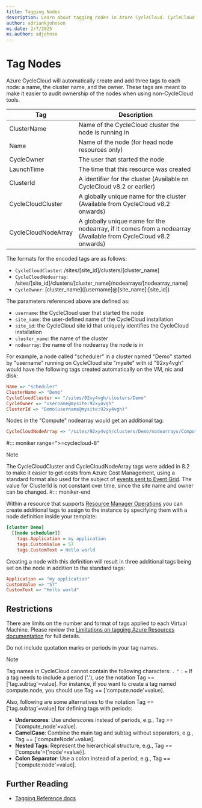```yaml
---
title: Tagging Nodes
description: Learn about tagging nodes in Azure CycleCloud. CycleCloud automatically adds Azure tags to resources created from nodes.
author: adriankjohnson
ms.date: 2/7/2025
ms.author: adjohnso
---
```


# Tag Nodes

Azure CycleCloud will automatically create and add three tags to each node: a name, the cluster name, and the owner. These tags are meant to make it easier to audit ownership of the nodes when using non-CycleCloud tools.

| Tag                  | Description                                                                            |
| -------------------- | -------------------------------------------------------------------------------------- |
| ClusterName          | Name of the CycleCloud cluster the node is running in                                  |
| Name                 | Name of the node (for head node resources only)                                        |
| CycleOwner           | The user that started the node                                                         |
| LaunchTime           | The time that this resource was created                                                |
| ClusterId            | A identifier for the cluster (Available on CycleCloud v8.2 or earlier)                                    |
| CycleCloudCluster    | A globally unique name for the cluster (Available from CycleCloud v8.2 onwards)        |
| CycleCloudNodeArray  | A globally unique name for the nodearray, if it comes from a nodearray (Available from CycleCloud v8.2 onwards)     |

The formats for the encoded tags are as follows:
- `CycleCloudCluster`: /sites/[site_id]/clusters/[cluster_name]
- `CycleCloudNodearray`: /sites/[site_id]/clusters/[cluster_name]/nodearrays/[nodearray_name]
- `CycleOwner`: [cluster_name]\([username]@[site_name]:[site_id]\)

The parameters referenced above are defined as:
- `username`: the CycleCloud user that started the node
- `site_name`: the user-defined name of the CycleCloud installation
- `site_id`: the CycleCloud site id that uniquely identifies the CycleCloud installation
- `cluster_name`: the name of the cluster
- `nodearray`: the name of the nodearray the node is in

For example, a node called "scheduler" in a cluster named "Demo" started by "username" running on CycleCloud site "mysite" with id "92xy4vgh" would have the following tags created automatically on the VM, nic and disk:

``` ini
Name => "scheduler"
ClusterName => "Demo"
CycleCloudCluster => "/sites/92xy4vgh/clusters/Demo"
CycleOwner => "username@mysite:92xy4vgh"
ClusterId => "Demo(username@mysite:92xy4vgh)"
```

Nodes in the "Compute" nodearray would get an additional tag:
``` ini
CycleCloudNodeArray => "/sites/92xy4vgh/clusters/Demo/nodearrays/Compute"
```

#::: moniker range=">=cyclecloud-8"
> [!NOTE]
> The CycleCloudCluster and CycleCloudNodeArray tags were added in 8.2 to make it easier to get costs from Azure Cost Management, using a standard format also used for 
> the subject of [events sent to Event Grid](~/events.md#subject). The value for ClusterId is not constant over time, since the site name and owner can be changed.
#::: moniker-end


Within a resource that supports [Resource Manager Operations](/azure/azure-resource-manager/resource-group-using-tags) you can create additional tags to assign to the instance by specifying them with a node definition inside your template:

``` ini
[cluster Demo]
  [[node scheduler]]
    tags.Application = my application
    tags.CustomValue = 57
    tags.CustomText = Hello world
```

Creating a node with this definition will result in three additional tags being set on the node in addition to the standard tags:

``` ini
Application => "my application"
CustomValue => "57"
CustomText => "Hello world"
```

## Restrictions

There are limits on the number and format of tags applied to each Virtual Machine. Please review the [Limitations on tagging Azure Resources documentation](/azure/azure-resource-manager/management/tag-resources#limitations) for full details.

Do not include quotation marks or periods in your tag names.

> [!NOTE]
> Tag names in CycleCloud cannot contain the following characters: `.` `"` `:` `=`
> If a tag needs to include a period ('.'), use the notation Tag == ['tag.subtag'=value]. For instance, if you want to create a tag named compute.node, you should use Tag == ['compute.node'=value].
> 
> Also, following are some alternatives to the notation Tag == ['tag.subtag'=value] for defining tags with periods:
> - **Underscores**: Use underscores instead of periods, e.g., Tag == ['compute_node'=value].
> - **CamelCase**: Combine the main tag and subtag without separators, e.g., Tag == ['computeNode'=value].
> - **Nested Tags**: Represent the hierarchical structure, e.g., Tag == ['compute'={'node'=value}].
> - **Colon Separator**: Use a colon instead of a period, e.g., Tag == ['compute:node'=value].


## Further Reading

* [Tagging Reference docs](~/cluster-references/node-nodearray-reference.md#tags)
